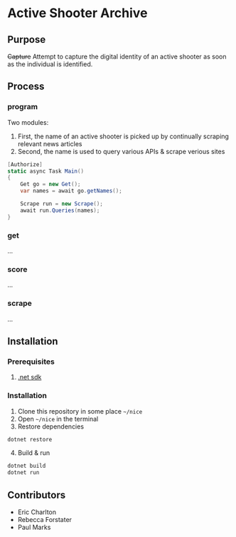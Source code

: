 # Active Shooter Archive

## Purpose
~~Capture~~ Attempt to capture the digital identity of an active shooter as soon as the individual is identified.

## Process

### program

Two modules:
1. First, the name of an active shooter is picked up by continually scraping relevant news articles 
2. Second, the name is used to query various APIs & scrape verious sites

```csharp
[Authorize]
static async Task Main()
{
    Get go = new Get();
    var names = await go.getNames();

    Scrape run = new Scrape();
    await run.Queries(names);
}
```
### get
...
### score
...
### scrape
...

## Installation

### Prerequisites
1. [.net sdk](https://www.microsoft.com/net/learn/get-started/) 

### Installation
1. Clone this repository in some place `~/nice`
2. Open `~/nice` in the terminal
3. Restore dependencies
```bash
dotnet restore
```
4. Build & run
```bash
dotnet build
dotnet run
```

## Contributors
* Eric Charlton
* Rebecca Forstater
* Paul Marks
